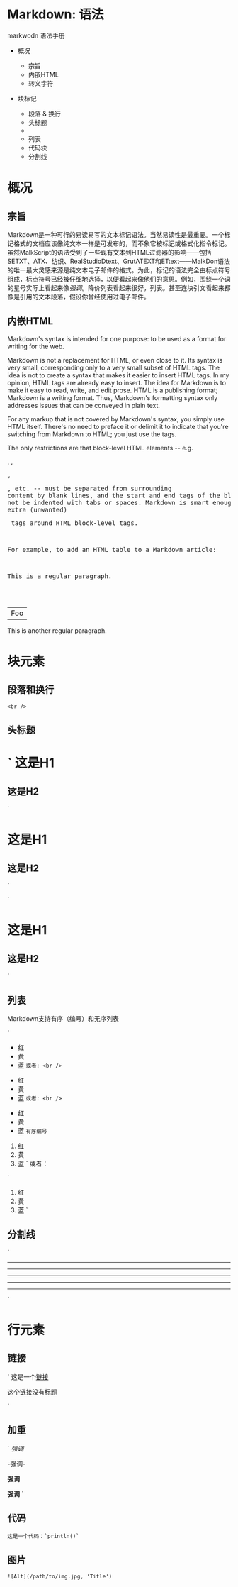 # Markdown: 语法
markwodn 语法手册

- 概况

	- 宗旨
	- 内嵌HTML
	- 转义字符

- 块标记

	- 段落 & 换行
	- 头标题
	- 
	- 列表
	- 代码块
	- 分割线


# 概况

## 宗旨

Markdown是一种可行的易读易写的文本标记语法。当然易读性是最重要。一个标记格式的文档应该像纯文本一样是可发布的，而不象它被标记或格式化指令标记。虽然MalkScript的语法受到了一些现有文本到HTML过滤器的影响——包括SETXT、ATX、纺织、RealStudioDtext、GrutATEXT和ETtext——MalkDon语法的唯一最大灵感来源是纯文本电子邮件的格式。为此，标记的语法完全由标点符号组成，标点符号已经被仔细地选择，以便看起来像他们的意思。例如，围绕一个词的星号实际上看起来像*强调*。降价列表看起来很好，列表。甚至连块引文看起来都像是引用的文本段落，假设你曾经使用过电子邮件。

## 内嵌HTML

Markdown's syntax is intended for one purpose: to be used as a format for writing for the web.

Markdown is not a replacement for HTML, or even close to it. Its syntax is very small, corresponding only to a very small subset of HTML tags. The idea is not to create a syntax that makes it easier to insert HTML tags. In my opinion, HTML tags are already easy to insert. The idea for Markdown is to make it easy to read, write, and edit prose. HTML is a publishing format; Markdown is a writing format. Thus, Markdown's formatting syntax only addresses issues that can be conveyed in plain text.

For any markup that is not covered by Markdown's syntax, you simply use HTML itself. There's no need to preface it or delimit it to indicate that you're switching from Markdown to HTML; you just use the tags.

The only restrictions are that block-level HTML elements -- e.g. <div>, <table>, <pre>, <p>, etc. -- must be separated from surrounding content by blank lines, and the start and end tags of the block should not be indented with tabs or spaces. Markdown is smart enough not to add extra (unwanted) <p> tags around HTML block-level tags.

For example, to add an HTML table to a Markdown article:

This is a regular paragraph.


<table>
    <tr>
        <td>Foo</td>
    </tr>
</table>

This is another regular paragraph.



# 块元素

## 段落和换行

`<br />`


## 头标题


`
这是H1
====== 

这是H2
------

`
# 这是H1 

## 这是H2

`

`
# 这是H1 #

## 这是H2 ##

`



## 列表

Markdown支持有序（编号）和无序列表

`
* 红
* 黄
* 蓝
`
或者: <br />
`
+ 红
+ 黄
+ 蓝
`
或者: <br />
`
- 红
- 黄
- 蓝
`
有序编号
`
1. 红
2. 黄
3. 蓝
`
或者：<br />

`
1. 红
1. 黄
1. 蓝
`


## 分割线

`
* * *

***

*****

- - -

------------------------
`

# 行元素

## 链接

`
这是一个[链接](https://albenyuan.com, 'Alben Yuan')

这个[链接](https://albenyuan.com)没有标题

`

## 加重

`
*强调*

-强调-

**强调**

__强调__
`

## 代码

```这是一个代码：`println()` ```

## 图片

`![Alt](/path/to/img.jpg, 'Title')`







